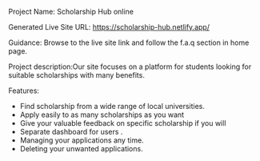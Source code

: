 Project Name: Scholarship Hub online

Generated Live Site URL: https://scholarship-hub.netlify.app/

Guidance: Browse to the live site link and follow the f.a.q section in home page. 


Project description:Our site focuses on a platform for students looking for suitable scholarships with many benefits. 


Features:
<ul>
<li>Find scholarship from a wide range of local universities. </li>
<li>Apply easily to as many scholarships as you want</li>
<li>Give your valuable feedback on specific scholarship if you will</li>
<li>Separate dashboard for users .</li>
<li>Managing your applications any time.</li>
<li>Deleting your unwanted applications.</li>
</ul>
